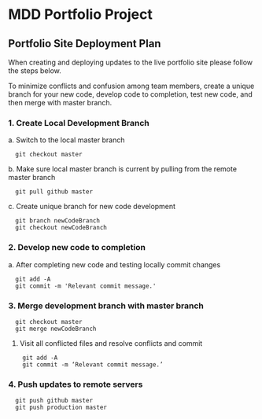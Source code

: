 # MDD Portfolio Project

## Portfolio Site Deployment Plan
When creating and deploying updates to the live portfolio site please follow the steps below.

To minimize conflicts and confusion among team members, create a unique branch for your new code, develop code to completion, test new code, and then merge with master branch.

### 1. Create Local Development Branch

  a. Switch to the local master branch
````
  git checkout master
````
  b. Make sure local master branch is current by pulling from the remote master branch
````
  git pull github master
````
  c. Create unique branch for new code development
````
  git branch newCodeBranch
  git checkout newCodeBranch
````

### 2. Develop new code to completion

a. After completing new code and testing locally commit changes
````
  git add -A
  git commit -m 'Relevant commit message.'
````
### 3. Merge development branch with master branch
````
  git checkout master
  git merge newCodeBranch
````

  1. Visit all conflicted files and resolve conflicts and commit
````
    git add -A
    git commit -m ‘Relevant commit message.’
````

### 4. Push updates to remote servers
````
  git push github master
  git push production master
````